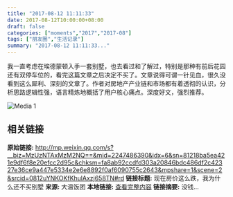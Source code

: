 ```yaml
---
title: "2017-08-12 11:11:33"
date: 2017-08-12T10:00:00+08:00
draft: false
categories: ["moments","2017","2017-08"]
tags: ["朋友圈","生活记录"]
summary: "2017-08-12 11:11:33..."
---
```


我一直考虑在埃德蒙顿入手一套别墅，也去看过和了解过，特别是那种有前后花园还有双停车位的，看完这篇文章之后决定不买了。文章说得可谓一针见血，很久没看到这么犀利、深刻的文章了。作者对房地产产业链和市场都有着透彻的认识，分析思路逻辑性强，语言精炼地概括了用户核心痛点。深度好文，强烈推荐。

![Media 1](/Moments/photos/2017-08-12/201708121111330.jpg)

## 相关链接

**原始链接:** http://mp.weixin.qq.com/s?__biz=MzUzNTAxMzM2NQ==&mid=2247486390&idx=6&sn=81218ba5ea421e9df6f8e20efcc2d95c&chksm=fa8ab92ccdfd303a20846bdc486df2c42327e36ce9a447e5334e2e6e8892f0af6090755c2643&mpshare=1&scene=2&srcid=0812uYNKOKfKhulAxzj658TN#rd
**链接标题:** 现在房价这么跌，我为什么还不买别墅
**来源:** 大温饭团
**本地链接:** [查看完整内容](/link_content/2017/08/2017-08-12/link_content/)
**链接摘要:** 没钱...

